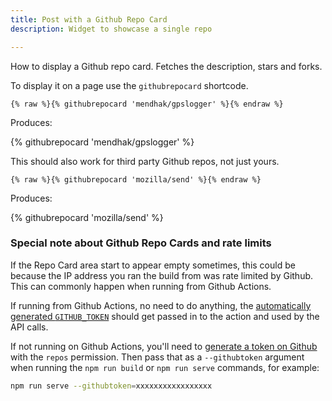 ```yaml
---
title: Post with a Github Repo Card
description: Widget to showcase a single repo

---
```


How to display a Github repo card.  Fetches the description, stars and forks.  

To display it on a page use the `githubrepocard` shortcode.  

```
{% raw %}{% githubrepocard 'mendhak/gpslogger' %}{% endraw %}
```

Produces:

{% githubrepocard 'mendhak/gpslogger' %}

This should also work for third party Github repos, not just yours. 

```
{% raw %}{% githubrepocard 'mozilla/send' %}{% endraw %}
```

Produces: 

{% githubrepocard 'mozilla/send' %}


### Special note about Github Repo Cards and rate limits

If the Repo Card area start to appear empty sometimes, this could be because the IP address you ran the build from was rate limited by Github. This can commonly happen when running from Github Actions.  

If running from Github Actions, no need to do anything, the [automatically generated `GITHUB_TOKEN`](https://docs.github.com/en/actions/security-guides/automatic-token-authentication) should get passed in to the action and used by the API calls. 

If not running on Github Actions, you'll need to [generate a token on Github](https://github.com/settings/tokens) with the `repos` permission. Then pass that as a `--githubtoken` argument when running the `npm run build` or `npm run serve` commands, for example:

```bash
npm run serve --githubtoken=xxxxxxxxxxxxxxxxx
```
